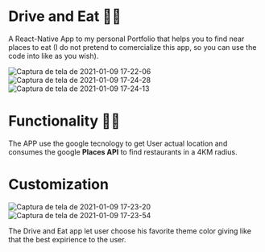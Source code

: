 # Drive and Eat :man_cook:  

A React-Native App to my personal Portfolio that helps you to find near places to eat (I do not pretend to comercialize this app, so you can use the code into like as you wish).

![Captura de tela de 2021-01-09 17-22-06](https://user-images.githubusercontent.com/49838612/104108256-d9aae500-52a1-11eb-9c2a-2e1887ca7b28.png)
![Captura de tela de 2021-01-09 17-24-28](https://user-images.githubusercontent.com/49838612/104108258-dca5d580-52a1-11eb-8007-8da174874037.png)
![Captura de tela de 2021-01-09 17-24-13](https://user-images.githubusercontent.com/49838612/104108259-ddd70280-52a1-11eb-9bf1-de0e8db4ea07.png)

# Functionality :factory_worker: 
The APP use the google tecnology to get User actual location and consumes the google <b>Places API</b> to find restaurants in a 4KM radius.

# Customization
![Captura de tela de 2021-01-09 17-23-20](https://user-images.githubusercontent.com/49838612/104108395-13c8b680-52a3-11eb-97e9-2cf9fe2327e3.png)
![Captura de tela de 2021-01-09 17-23-54](https://user-images.githubusercontent.com/49838612/104108398-14f9e380-52a3-11eb-9866-4de749e2f7cb.png)

The Drive and Eat app let user choose his favorite theme color giving like that the best expirience to the user.

